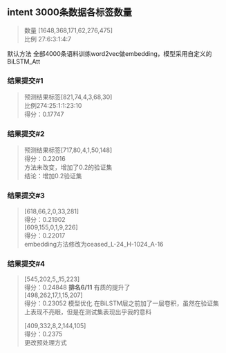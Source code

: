 ## intent 3000条数据各标签数量
> 数量 [1648,368,171,62,276,475]  
> 比例 27:6:3:1:4:7

默认方法 全部4000条语料训练word2vec做embedding，模型采用自定义的BiLSTM_Att
### 结果提交#1
> 预测结果标签[821,74,4,3,68,30]  
> 比例274:25:1:1:23:10  
> 得分：0.17747
 
### 结果提交#2
> 预测结果标签[717,80,4,1,50,148]  
> 得分：0.22016  
> 方法未改变，增加了0.2的验证集  
> 结论：增加0.2验证集
> 
### 结果提交#3
> [618,66,2,0,33,281]  
> 得分：0.21902  
>  [609,155,0,1,9,226]   
> 得分：0.22017  
> embedding方法修改为ceased_L-24_H-1024_A-16
 
### 结果提交#4  
>  [545,202,5,,15,223]  
> 得分：0.24848 <b>排名6/11</b> 有质的提升了  
> [498,262,17,1,15,207]  
> 得分：0.23052
> 模型优化 在BiLSTM层之前加了一层卷积，虽然在验证集上表现不亮眼，但是在测试集表现出乎我的意料
> 
> [409,332,8,2,144,105]  
> 得分：0.2375  
> 更改预处理方式  
